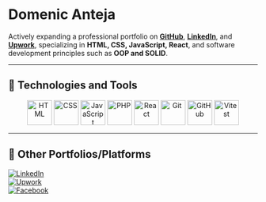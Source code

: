 # Domenic Anteja
Actively expanding a professional portfolio on **[GitHub](https://github.com/domssssssss)**, **[LinkedIn](www.linkedin.com/in/domenic-anteja-87a08728a)**, and **[Upwork](https://www.upwork.com/freelancers/your-profile)**, specializing in **HTML, CSS, JavaScript, React**, and software development principles such as **OOP and SOLID**.

---

## 🚀 Technologies and Tools

<p align="center">
    <img src="https://cdn.jsdelivr.net/gh/devicons/devicon/icons/html5/html5-original.svg" alt="HTML" width="50" height="50"/>
    <img src="https://cdn.jsdelivr.net/gh/devicons/devicon/icons/css3/css3-original.svg" alt="CSS" width="50" height="50"/>
    <img src="https://cdn.jsdelivr.net/gh/devicons/devicon/icons/javascript/javascript-original.svg" alt="JavaScript" width="50" height="50"/>
    <img src="https://cdn.jsdelivr.net/gh/devicons/devicon/icons/php/php-original.svg" alt="PHP" width="50" height="50"/>
    <img src="https://cdn.jsdelivr.net/gh/devicons/devicon/icons/react/react-original.svg" alt="React" width="50" height="50"/>
    <img src="https://cdn.jsdelivr.net/gh/devicons/devicon/icons/git/git-original.svg" alt="Git" width="50" height="50"/>
    <img src="https://cdn.jsdelivr.net/gh/devicons/devicon/icons/github/github-original.svg" alt="GitHub" width="50" height="50"/>
    <img src="https://raw.githubusercontent.com/jvitest/vitest/main/docs/public/favicon.svg" alt="Vitest" width="50" height="50"/>
</p>



---

## 📌 Other Portfolios/Platforms

[![LinkedIn](https://img.shields.io/badge/LinkedIn-0A66C2?style=for-the-badge&logo=linkedin&logoColor=white)](https://www.linkedin.com/in/domenic-anteja-87a08728a)  
[![Upwork](https://img.shields.io/badge/Upwork-6FDA44?style=for-the-badge&logo=upwork&logoColor=white)](https://www.upwork.com/freelancers/your-profile)  
[![Facebook](https://img.shields.io/badge/Facebook-1877F2?style=for-the-badge&logo=facebook&logoColor=white)](https://www.facebook.com/domenic.antejaii/)
